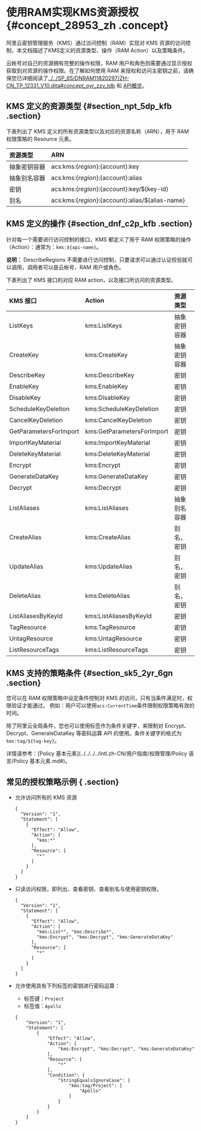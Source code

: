 # 使用RAM实现KMS资源授权 {#concept_28953_zh .concept}

阿里云密钥管理服务（KMS）通过访问控制（RAM）实现对 KMS 资源的访问控制，本文档描述了KMS定义的资源类型、操作（RAM Action）以及策略条件。

云帐号对自己的资源拥有完整的操作权限，RAM 用户和角色则需要通过显示授权获取到对资源的操作权限。在了解如何使用 RAM 来授权和访问主密钥之前，请确保您已详细阅读了[../../SP\_65/DNRAM11820297/ZH-CN\_TP\_12331\_V10.dita\#concept\_oyr\_zzv\_tdb](../../SP_65/DNRAM11820297/ZH-CN_TP_12331_V10.dita#concept_oyr_zzv_tdb) 和 [API概览](../../../../intl.zh-CN/.md#)。

## KMS 定义的资源类型 {#section_npt_5dp_kfb .section}

下表列出了 KMS 定义的所有资源类型以及对应的资源名称（ARN），用于 RAM 权限策略的 Resource 元素。

|资源类型|ARN|
|:---|:--|
|抽象密钥容器|acs:kms:$\{region\}:$\{account\}:key|
|抽象别名容器|acs:kms:$\{region\}:$\{account\}:alias|
|密钥|acs:kms:$\{region\}:$\{account\}:key/$\{key-id\}|
|别名|acs:kms:$\{region\}:$\{account\}:alias/$\{alias-name\}|

## KMS 定义的操作 {#section_dnf_c2p_kfb .section}

针对每一个需要进行访问控制的接口，KMS 都定义了用于 RAM 权限策略的操作（Action）：通常为：`kms:${api-name}`。

**说明：** DescribeRegions 不需要进行访问控制，只要请求可以通过认证校验就可以调用，调用者可以是云帐号，RAM 用户或角色。

下表列出了 KMS 接口的对应 RAM action，以及接口所访问的资源类型。

|KMS 接口|Action|资源类型|
|:-----|:-----|:---|
|ListKeys|kms:ListKeys|抽象密钥容器|
|CreateKey|kms:CreateKey|抽象密钥容器|
|DescribeKey|kms:DescribeKey|密钥|
|EnableKey|kms:EnableKey|密钥|
|DisableKey|kms:DisableKey|密钥|
|ScheduleKeyDeletion|kms:ScheduleKeyDeletion|密钥|
|CancelKeyDeletion|kms:CancelKeyDeletion|密钥|
|GetParametersForImport|kms:GetParametersForImport|密钥|
|ImportKeyMaterial|kms:ImportKeyMaterial|密钥|
|DeleteKeyMaterial|kms:DeleteKeyMaterial|密钥|
|Encrypt|kms:Encrypt|密钥|
|GenerateDataKey|kms:GenerateDataKey|密钥|
|Decrypt|kms:Decrypt|密钥|
|ListAliases|kms:ListAliases|抽象别名容器|
|CreateAlias|kms:CreateAlias|别名，密钥|
|UpdateAlias|kms:UpdateAlias|别名，密钥|
|DeleteAlias|kms:DeleteAlias|别名，密钥|
|ListAliasesByKeyId|kms:ListAliasesByKeyId|密钥|
|TagResource|kms:TagResource|密钥|
|UntagResource|kms:UntagResource|密钥|
|ListResourceTags|kms:ListResourceTags|密钥|

## KMS 支持的策略条件 {#section_sk5_2yr_6gn .section}

您可以在 RAM 权限策略中设定条件控制对 KMS 的访问，只有当条件满足时，权限验证才能通过。 例如：用户可以使用`acs:CurrentTime`条件限制权限策略有效的时间。

除了阿里云全局条件，您也可以使用标签作为条件关键字，来限制对 Encrypt、Decrypt、GenerateDataKey 等密码运算 API 的使用。条件关键字的格式为`kms:tag/${tag-key}`。

详情请参考：[Policy 基本元素](../../../../intl.zh-CN/用户指南/权限管理/Policy 语言/Policy 基本元素.md#)。

## 常见的授权策略示例 { .section}

-   允许访问所有的 KMS 资源

    ```
    {
      "Version": "1",
      "Statement": [
        {
          "Effect": "Allow",
          "Action": [
            "kms:*"
          ],
          "Resource": [
            "*"
          ]
        }
      ]
    }               
    ```

-   只读访问权限，即列出、查看密钥、查看别名与使用密钥权限。

    ```
    {
      "Version": "1",
      "Statement": [
        {
          "Effect": "Allow",
          "Action": [
            "kms:List*", "kms:Describe*",
            "kms:Encrypt", "kms:Decrypt", "kms:GenerateDataKey"
          ],
          "Resource": [
            "*"
          ]
        }
      ]
    }             
    ```

-   允许使用具有下列标签的密钥进行密码运算：

    -   标签键：`Project`
    -   标签值：`Apollo`
    ```
    {
        "Version": "1",
        "Statement": [
            {
                "Effect": "Allow",
                "Action": [
                    "kms:Encrypt", "kms:Decrypt", "kms:GenerateDataKey"
                ],
                "Resource": [
                    "*"
                ],
                "Condition": {
                    "StringEqualsIgnoreCase": {
                        "kms:tag/Project": [
                            "Apollo"
                        ]
                    }
                }
            }
        ]
    }               
    ```


